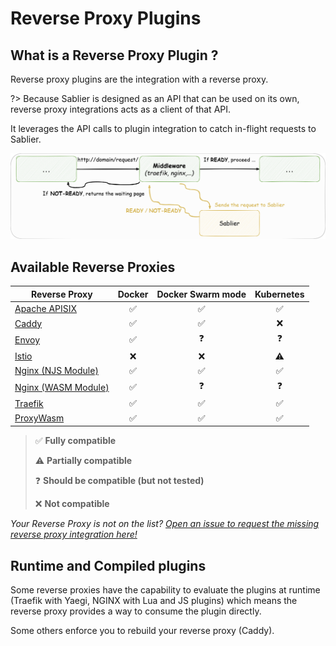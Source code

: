# Reverse Proxy Plugins

## What is a Reverse Proxy Plugin ?

Reverse proxy plugins are the integration with a reverse proxy.

?> Because Sablier is designed as an API that can be used on its own, reverse proxy integrations acts as a client of that API.

It leverages the API calls to plugin integration to catch in-flight requests to Sablier.

![Reverse Proxy Integration](../assets/img/reverse-proxy-integration.png)

## Available Reverse Proxies

| Reverse Proxy                                   | Docker | Docker Swarm mode | Kubernetes |                  
|-------------------------------------------------|:------:|:-----------------:|:----------:|
| [Apache APISIX](apacheapisix)          |   ✅    |         ✅         |     ✅      |                                                           
| [Caddy](caddy)                         |   ✅    |         ✅         |     ❌      |                                                           
| [Envoy](envoy)                         |   ✅    |         ❓         |     ❓      |                                                           
| [Istio](istio)                          |   ❌    |         ❌         |     ⚠️     |                                                           
| [Nginx (NJS Module)](nginx_njs)        |   ✅    |         ✅         |     ✅      |
| [Nginx (WASM Module)](nginx_proxywasm) |   ✅    |         ❓         |     ❓      |
| [Traefik](traefik)                     |   ✅    |         ✅         |     ✅      |
| [ProxyWasm](proxywasm)                 |   ✅    |         ✅         |     ✅      |

> ✅ **Fully compatible**
> 
> ⚠️ **Partially compatible**
> 
> ❓ **Should be compatible (but not tested)**
> 
> ❌ **Not compatible**

*Your Reverse Proxy is not on the list? [Open an issue to request the missing reverse proxy integration here!](https://github.com/sablierapp/sablier/issues/new?assignees=&labels=enhancement%2C+reverse-proxy&projects=&template=reverse-proxy-integration-request.md&title=Add+%60%5BREVERSE+PROXY%5D%60+reverse+proxy+integration)*

## Runtime and Compiled plugins

Some reverse proxies have the capability to evaluate the plugins at runtime (Traefik with Yaegi, NGINX with Lua and JS plugins) which means the reverse proxy provides a way to consume the plugin directly.

Some others enforce you to rebuild your reverse proxy (Caddy).